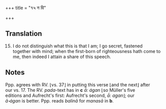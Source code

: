 +++
title = "१५ न वि"

+++
## Translation
15. I do not distinguish what this is that I am; I go secret, fastened  
together with mind; when the first-born of righteousness hath come to  
me, then indeed I attain a share of this speech.

## Notes
Ppp. agrees with RV. ⌊vs. 37⌋ in putting this verse ⌊and the next⌋ after  
our vs. 17. The RV. *pada*-text has in **c** *ā́: ágan* ⌊so Müller's five  
editions and Aufrecht's first: Aufrecht's second, *ā́: agan*⌋; our  
*ā॰ágan* is better. Ppp. reads *balinā* for *manasā* in **b**.
